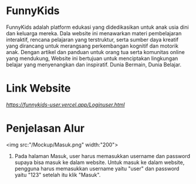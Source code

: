# FunnyKids
FunnyKids adalah platform edukasi yang didedikasikan untuk anak usia dini dan keluarga mereka. Dala website ini menawarkan materi pembelajaran interaktif, rencana pelajaran yang terstruktur, serta sumber daya kreatif yang dirancang untuk merangsang perkembangan kognitif dan motorik anak. Dengan artikel dan panduan untuk orang tua serta komunitas online yang mendukung, Website ini bertujuan untuk menciptakan lingkungan belajar yang menyenangkan dan inspiratif. 
Dunia Bermain, Dunia Belajar.

# Link Website
*https://funnykids-user.vercel.app/Loginuser.html*

# Penjelasan Alur
<img src:"/Mockup/Masuk.png" width:"200"></img>
1. Pada halaman Masuk, user harus memasukkan username dan password supaya bisa masuk ke dalam website. Untuk masuk ke dalam website, pengguna harus memasukkan username yaitu "user" dan password yaitu "123" setelah itu klik "Masuk".
